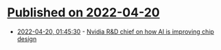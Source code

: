 # [Published on 2022-04-20](index.md)

* [2022-04-20, 01:45:30](https://news.ycombinator.com/item?id=31091815) - [Nvidia R&D chief on how AI is improving chip design](https://www.hpcwire.com/2022/04/18/nvidia-rd-chief-on-how-ai-is-improving-chip-design/)

